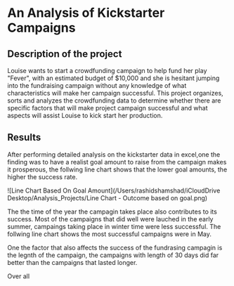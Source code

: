 # An Analysis of Kickstarter Campaigns

## Description of the project

Louise wants to start a crowdfunding campaign to help fund her play "Fever", with an estimated budget of $10,000 and she is hesitant jumping into the fundraising campaign without any knowledge of what characteristics will make her campaign successful. This project organizes, sorts and analyzes the crowdfunding data to determine whether there are specific factors that will make project campaign successful and what aspects will assist Louise to kick start her production.

## Results

After performing detailed analysis on the kickstarter data in excel,one the finding was to have a realist goal amount to raise from the campaign makes it prosperous, the follwing line chart shows that the lower goal amounts, the higher the success rate. 

![Line Chart Based On Goal Amount](/Users/rashidshamshad/iCloudDrive Desktop/Analysis_Projects/Line Chart - Outcome based on goal.png)

The the time of the year the campagin takes place also contributes to its success. Most of the campaigns that did well were lauched in the early summer, campaings taking place in winter time were less successful. The follwing line chart shows the most successful campaigns were in May. 

One the factor that also affects the success of the fundrasing campagin is the legnth of the campaign, the campaigns with length of 30 days did far better than the campaigns that lasted longer. 

Over all 
